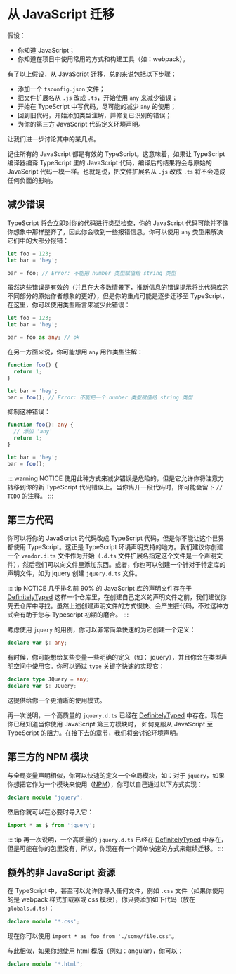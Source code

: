 # 从 JavaScript 迁移

假设：

- 你知道 JavaScript；
- 你知道在项目中使用常用的方式和构建工具（如：webpack）。

有了以上假设，从 JavaScript 迁移，总的来说包括以下步骤：

- 添加一个 `tsconfig.json` 文件；
- 把文件扩展名从 `.js` 改成 `.ts`，开始使用 `any` 来减少错误；
- 开始在 TypeScript 中写代码，尽可能的减少 `any` 的使用；
- 回到旧代码，开始添加类型注解，并修复已识别的错误；
- 为你的第三方 JavaScript 代码定义环境声明。

让我们进一步讨论其中的某几点。

记住所有的 JavaScript 都是有效的 TypeScript。这意味着，如果让 TypeScript 编译器编译 TypeScript 里的 JavaScript 代码，编译后的结果将会与原始的 JavaScript 代码一模一样。也就是说，把文件扩展名从 `.js` 改成 `.ts` 将不会造成任何负面的影响。

## 减少错误

TypeScript 将会立即对你的代码进行类型检查，你的 JavaScript 代码可能并不像你想象中那样整齐了，因此你会收到一些报错信息。你可以使用 `any` 类型来解决它们中的大部分报错：

```typescript
let foo = 123;
let bar = 'hey';

bar = foo; // Error: 不能把 number 类型赋值给 string 类型
```

虽然这些错误是有效的（并且在大多数情景下，推断信息的错误提示将比代码库的不同部分的原始作者想象的更好），但是你的重点可能是逐步迁移至 TypeScript，在这里，你可以使用类型断言来减少此错误：

```typescript
let foo = 123;
let bar = 'hey';

bar = foo as any; // ok
```

在另一方面来说，你可能想用 `any` 用作类型注解：

```typescript
function foo() {
  return 1;
}

let bar = 'hey';
bar = foo(); // Error: 不能把一个 number 类型赋值给 string 类型
```

抑制这种错误：

```typescript
function foo(): any {
  // 添加 'any'
  return 1;
}

let bar = 'hey';
bar = foo();
```

::: warning NOTICE
使用此种方式来减少错误是危险的，但是它允许你将注意力转移到你的新 TypeScript 代码错误上。当你离开一段代码时，你可能会留下 `// TODO` 的注释。
:::

## 第三方代码

你可以将你的 JavaScript 的代码改成 TypeScript 代码，但是你不能让这个世界都使用 TypeScript。这正是 TypeScript 环境声明支持的地方。我们建议你创建一个 `vendor.d.ts` 文件作为开始（`.d.ts` 文件扩展名指定这个文件是一个声明文件），然后我们可以向文件里添加东西。或者，你也可以创建一个针对于特定库的声明文件，如为 jquery 创建 `jquery.d.ts` 文件。

::: tip NOTICE
几乎排名前 90% 的 JavaScript 库的声明文件存在于 [DefinitelyTyped](https://github.com/borisyankov/DefinitelyTyped) 这样一个仓库里，在创建自己定义的声明文件之前，我们建议你先去仓库中寻找。虽然上述创建声明文件的方式很快、会产生脏代码，不过这种方式会有助于您与 Typescript 初期的磨合。
:::

考虑使用 `jquery` 的用例，你可以非常简单快速的为它创建一个定义：

```typescript
declare var $: any;
```

有时候，你可能想给某些变量一些明确的定义（如： jquery），并且你会在类型声明空间中使用它。你可以通过 `type` 关键字快速的实现它：

```typescript
declare type JQuery = any;
declare var $: JQuery;
```

这提供给你一个更清晰的使用模式。

再一次说明，一个高质量的 `jquery.d.ts` 已经在 [DefinitelyTyped](https://github.com/borisyankov/DefinitelyTyped) 中存在。现在你已经知道当你使用 JavaScript 第三方模块时， 如何克服从 JavaScript 至 TypeScript 的阻力。在接下去的章节，我们将会讨论环境声明。

## 第三方的 NPM 模块

与全局变量声明相似，你可以快速的定义一个全局模块，如：对于 `jquery`，如果你想把它作为一个模块来使用（[NPM](https://www.npmjs.com/package/jquery)），你可以自己通过以下方式实现：

```typescript
declare module 'jquery';
```

然后你就可以在必要时导入它：

```typescript
import * as $ from 'jquery';
```

::: tip
再一次说明，一个高质量的 `jquery.d.ts` 已经在 [DefinitelyTyped](https://github.com/borisyankov/DefinitelyTyped) 中存在，但是可能在你的包里没有，所以，你现在有一个简单快速的方式来继续迁移。
:::

## 额外的非 JavaScript 资源

在 TypeScript 中，甚至可以允许你导入任何文件，例如 `.css` 文件（如果你使用的是 webpack 样式加载器或 css 模块），你只要添加如下代码（放在 `globals.d.ts`）：

```typescript
declare module '*.css';
```

现在你可以使用 `import * as foo from './some/file.css'`。

与此相似，如果你想使用 html 模版（例如：angular），你可以：

```typescript
declare module '*.html';
```
